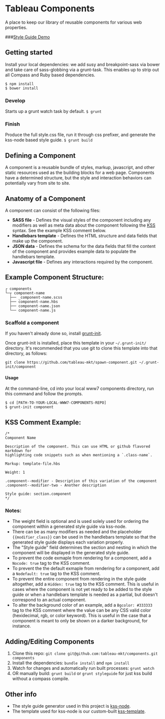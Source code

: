 # Tableau Components

A place to keep our library of reusable components for various web properties.

###[Style Guide Demo](http://tableau-mkt.github.io/components/styleguide/)

## Getting started
Install your local dependencies: we add susy and breakpoint-sass via bower and take care of sass-globbing via a grunt-task. This enables up to strip out all Compass and Ruby based dependencies.
```
$ npm install
$ bower install
```

### Develop
Starts up a grunt watch task by default.
```$ grunt```

### Finish
Produce the full style.css file, run it through css prefixer, and generate the kss-node based style guide.
```$ grunt build```

## Defining a Component

A component is a reusable bundle of styles, markup, javascript, and other static
resources used as the building blocks for a web page. Components have a
determined structure, but the style and interaction behaviors can potentially
vary from site to site.

## Anatomy of a Component

A component can consist of the following files:

* **SASS file** - Defines the visual styles of the component including any
modifiers as well as meta data about the component following the
[KSS](http://warpspire.com/kss/) syntax. See the example KSS comment below.
* **Handlebars template** - Defines the HTML structure and data fields that make
up the component.
* **JSON data** - Defines the schema for the data fields that fill the content
of the component and provides example data to populate the handlebars template.
* **Javascript file** - Defines any interactions required by the component.

## Example Component Structure:

```
┌ components
└─┬ component-name
  ├── _component-name.scss
  ├── component-name.hbs
  ├── component-name.json
  └── component-name.js
```

### Scaffold a component
If you haven't already done so, install [grunt-init](http://gruntjs.com/project-scaffolding).

Once grunt-init is installed, place this template in your `~/.grunt-init/` directory. It's recommended that you use git to clone this template into that directory, as follows:

```
git clone https://github.com/tableau-mkt/spawn-component.git ~/.grunt-init/component
```

#### Usage
At the command-line, cd into your local www7 components directory, run this command and follow the prompts.

```
$ cd [PATH-TO-YOUR-LOCAL-WWW7-COMPONENTS-REPO]
$ grunt-init component
```

## KSS Comment Example:

```
/*
Component Name

Description of the component. This can use HTML or github flavored markdown for
highlighting code snippets such as when mentioning a `.class-name`.

Markup: template-file.hbs

Weight: 1

.component--modifier - Description of this variation of the component
.component--modifier-two - Another description

Style guide: section.component
*/
```

### Notes:

* The weight field is optional and is used solely used for ordering the
component within a generated style guide via kss-node.
* There can be as many modifiers as needed and the placeholder
`{{modifier_class}}` can be used in the handlebars template so that the
generated style guide displays each variation properly.
* The "Style guide" field determines the section and nesting in which the
component will be displayed in the generated style guide.
* To prevent the code exmaple from rendering for a component, add a 
`Nocode: true` tag to the KSS comment.
* To prevent the the default exmaple from rendering for a component, add a 
`Nodefault: true` tag to the KSS comment.
* To prevent the entire component from rendering in the style guide altogether, 
add a `Hidden: true` tag to the KSS comment. This is useful in cases where the 
component is not yet ready to be added to the style guide or when a handlebars 
template is needed as a partial, but doesn't correspond to an actual component.
* To alter the background color of an example, add a `Bgcolor: #333333` tag to 
the KSS comment where the value can be any CSS valid color (hexidecimal, rgb, or
color keyword). This is useful in the case that a component is meant to only be 
shown on a darker background, for instance.

## Adding/Editing Components

1. Clone this repo:
`git clone git@github.com:tableau-mkt/components.git components`
2. Install the dependencies: `bundle install` and `npm install`
3. Watch for changes and automatically run built processes: `grunt watch`
4. OR manually build: `grunt build` or `grunt styleguide` for just kss build
without a compass compile.

## Other info

* The style guide generator used in this project is
[kss-node](https://github.com/kss-node/kss-node).
* The template used for kss-node is our custom-built
[kss-template](https://github.com/tableau-mkt/kss-template).
